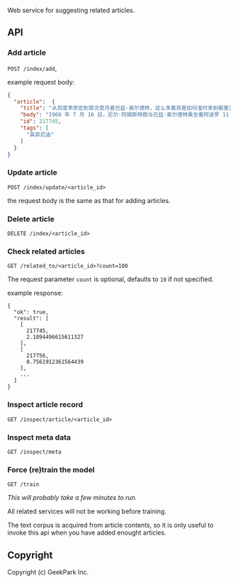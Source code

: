 Web service for suggesting related articles.

## API

### Add article

`POST /index/add`,

example request body:

```json
{
  "article":  {
    "title": "从百度李彦宏到首次登月者巴兹·奥尔德林，这么多嘉宾是如何准时来到极客公园的？",
    "body": "1969 年 7 月 16 日，尼尔·阿姆斯特朗与巴兹·奥尔德林乘坐着阿波罗 11 号的土星 5 号火箭从地球起飞，在几天之后成功降落在了月球表面。站在整个人类历史上来说这无疑是开启了一个新的时代。\n\n而这位人类的太空英雄今年已经 86 岁了，在最近来到了北京，来到极客公园，为我们阐释他心目中太空探索能对社会、对科技带来的新变革。除此之外，李彦宏、雷军、罗永浩等科技领域先锋大佬也都来到极客公园，为我们带来这一年最值得期待的科技盛宴。\n《登月者奥尔德林自述：「冒险」就是我的宿命》\n\n《雷军：小米 MIX 压根就是玩儿，因为最坏的时候已经过去了》\n\n《一年提了513次人工智能的李彦宏和他的AI观》\n\n《罗永浩：春天一定会给大家惊喜，秋天会发布空气净化器》\n他们在商业、科技和文化等领域各有建树，是这个时代的创新驱动力，不受固有观念的束缚，用创新思维解读和应对一切事物与挑战。他们个性坚毅且充满激情，虽身处喧嚣世界，却依旧坚守心中的理想与情怀。\n而这与英菲尼迪 Q70L 这辆车所倡导的精神力量的回归，助力具有独立思想的创造者勇敢前行不谋而合，于是英菲尼迪与「极客公园创新大会」合作，共同对创新思维进行解读。\n\n 2017 年 1 月 14 日巴兹·奥尔德林是乘坐英菲尼迪 Q70L 来到北京极客公园现场的。这也许就能回答题目中的疑惑，没错，他们都是乘坐这款 2017 款英菲尼迪 Q70L 来到现场。\n\n另一方面，极客公园选择携手英菲尼迪也并不是因为简单的气质和所倡导的精神相似，更重要的是通过这款车的多项「黑科技」同样能够为我们的嘉宾保驾护航，并且提供高品质的乘坐体验，甚至是已经 86 岁的首次登月者巴兹·奥尔德林。\n来到北京，这辆车首先当然要能够「抵御生物攻击」，也就是「雾霾」，这款 Q70L 具有的独特的森林空调系统，可显著降低 PM 2.5，还能释放树木和绿叶的清香，为嘉宾带来清新空气和惬意感受，好在这两天北京天气都还不错，但有备无患。\n Google Assistant 的产品经理 Anantica Singh\n\n安全方面，超视距前端碰撞预警系统（PFCW）、倒车碰撞预防系统（BCI）、全速段智能巡航系统 (ICC)、车距控制辅助系统 (DCA)、车道偏离警告系统 (LDW) 及车道偏离修正系统 (LDP) 等，搭载了这些同级领先安全科技 Q70L 也许才能打动曾经乘坐过登月火箭的巴兹·奥尔德林。\n Google Daydream 的沉浸感设计总监 Jon Wiley\n3.5 升 V6 高性能混合动力系统，也是为了保证顺利按时穿过北京这个「赌城」准时来到大会的现场。VQ35HR V6 自然吸气发动机和单电机双离合器，以性能为导向，零至百公里/小时加速仅 5.1 秒。此外，得益于同级领先的锂电池混动技术，全新 Q70L 实现了车速高达 100km/h 下的纯电动行驶能力。\n\n拥有定制级 16 扬声器 Bose 音响系统等等这些细节之处同样比比皆是，总之作为同级唯一加长轴距的进口车型，全新 Q70L 不仅拥有至高品质，同样能够完美的把这些独立思想创造者和他们的思想一同精准的送达现场。\n而同时，坐落于三里屯的英菲尼迪品牌体验中心也设立了「极客公园创新大会」分会，将更多具有创新的思想与建树分享与众，并始终激励具有独立思想的创造者敢爱前行。\n\n每天都有 10 个幸运参会者到英菲尼迪三里屯品牌体验中心参与彩蛋任务，最终获胜者独享极客公园提供价值两千元的奖品。\n\n在这里，你看到的「创新」不只是科技圈的专属，「变革」不再只被程序员所引领，所有的一切也许都是气质相投。",
    "id": 217745,
    "tags": [
      "英菲尼迪"
    ]
  }
}
```

### Update article

`POST /index/update/<article_id>`

the request body is the same as that for adding articles.

### Delete article

`DELETE /index/<article_id>`

### Check related articles

`GET /related_to/<article_id>?count=100`

The request parameter `count` is optional, defaults to `10` if not specified.

example response:

```
{
  "ok": true,
  "result": [
    [
      217745,
      2.1894496615611327
    ],
    [
      217756,
      0.7561912361564439
    ],
    ...
  ]
}
```

### Inspect article record

`GET /inspect/article/<article_id>`

### Inspect meta data

`GET /inspect/meta`

### Force (re)train the model

`GET /train`

*This will probably take a few minutes to run.*

All related services will not be working before training.

The text corpus is acquired from article contents, so it is only useful to invoke this api when you have added enought articles.


## Copyright

Copyright (c) GeekPark Inc.


